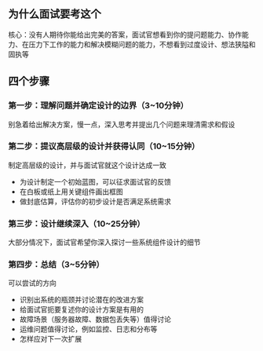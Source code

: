 
## 为什么面试要考这个

核心：没有人期待你能给出完美的答案，面试官想看到你的提问题能力、协作能力、在压力下工作的能力和解决模糊问题的能力，不想看到过度设计、想法狭隘和固执等

## 四个步骤

### 第一步：理解问题并确定设计的边界（3~10分钟）

别急着给出解决方案，慢一点，深入思考并提出几个问题来理清需求和假设

### 第二步：提议高层级的设计并获得认同（10~15分钟）

制定高层级的设计，并与面试官就这个设计达成一致

* 为设计制定一个初始蓝图，可以征求面试官的反馈
* 在白板或纸上用关键组件画出框图
* 做封底估算，评估你的初步设计是否满足系统需求

### 第三步：设计继续深入（10~25分钟）

大部分情况下，面试官希望你深入探讨一些系统组件设计的细节

### 第四步：总结（3~5分钟）

可以尝试的方向

* 识别出系统的瓶颈并讨论潜在的改进方案
* 给面试官扼要复述你的设计方案是有用的
* 故障场景（服务器故障、数据包丢失等）值得讨论
* 运维问题值得讨论，例如监控、日志和分布等
* 怎样应对下一次扩展
